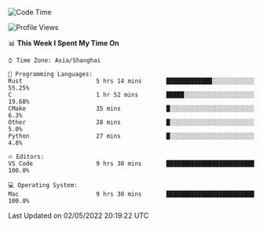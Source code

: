 <!--START_SECTION:waka-->
![Code Time](http://img.shields.io/badge/Code%20Time-1%2C281%20hrs%2019%20mins-blue)

![Profile Views](http://img.shields.io/badge/Profile%20Views-9-blue)

📊 **This Week I Spent My Time On** 

```text
⌚︎ Time Zone: Asia/Shanghai

💬 Programming Languages: 
Rust                     5 hrs 14 mins       █████████████░░░░░░░░░░░░   55.25% 
C                        1 hr 52 mins        █████░░░░░░░░░░░░░░░░░░░░   19.68% 
CMake                    35 mins             █░░░░░░░░░░░░░░░░░░░░░░░░   6.3% 
Other                    28 mins             █░░░░░░░░░░░░░░░░░░░░░░░░   5.0% 
Python                   27 mins             █░░░░░░░░░░░░░░░░░░░░░░░░   4.8%

🔥 Editors: 
VS Code                  9 hrs 30 mins       █████████████████████████   100.0%

💻 Operating System: 
Mac                      9 hrs 30 mins       █████████████████████████   100.0%

```


 Last Updated on 02/05/2022 20:19:22 UTC
<!--END_SECTION:waka-->
